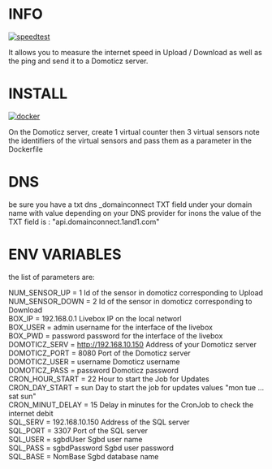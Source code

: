 # INFO 
[![speedtest](https://img.shields.io/static/v1?label=based_on&message=speedtest-cli&color=blue)](link=https://github.com/sivel/speedtest-cli,float="left")

 It allows you to measure the internet speed in Upload / Download as well as the ping and send it to a Domoticz server.

# INSTALL 
[![docker](https://img.shields.io/static/v1?label=docker&message=debitmonitor&color=green)](link=https://hub.docker.com/r/goodlinux/debitmonitor,float="left")

 On the Domoticz server, create 1 virtual counter then 3 virtual sensors 
 note the identifiers of the virtual sensors 
 and pass them as a parameter in the Dockerfile 

# DNS 
 be sure you have a txt dns _domainconnect TXT field under your domain name with value depending on your DNS provider 
 for inons the value of the TXT field is : "api.domainconnect.1and1.com"

# ENV VARIABLES 
 the list of parameters are:

 NUM_SENSOR_UP = 1            Id of the sensor in domoticz corresponding to Upload   
 NUM_SENSOR_DOWN = 2          Id of the sensor in domoticz corresponding to Download   
 BOX_IP = 192.168.0.1         Livebox IP on the local networl   
 BOX_USER = admin             username for the interface of the livebox   
 BOX_PWD = password           password for the interface of the livebox   
 DOMOTICZ_SERV = http://192.168.10.150    Address of your Domoticz server   
 DOMOTICZ_PORT = 8080         Port of the Domoticz server   
 DOMOTICZ_USER = username     Domoticz username   
 DOMOTICZ_PASS = password     Domoticz password   
 CRON_HOUR_START = 22         Hour to start the Job for Updates  
 CRON_DAY_START = sun         Day to start the job for updates values "mon tue ... sat sun"  
 CRON_MINUT_DELAY = 15        Delay in minutes for the CronJob to check the internet debit  
 SQL_SERV = 192.168.10.150    Address of the SQL server  
 SQL_PORT = 3307              Port of the SQL server  
 SQL_USER = sgbdUser          Sgbd user name  
 SQL_PASS = sgbdPassword      Sgbd user password  
 SQL_BASE = NomBase	          Sgbd database name  
